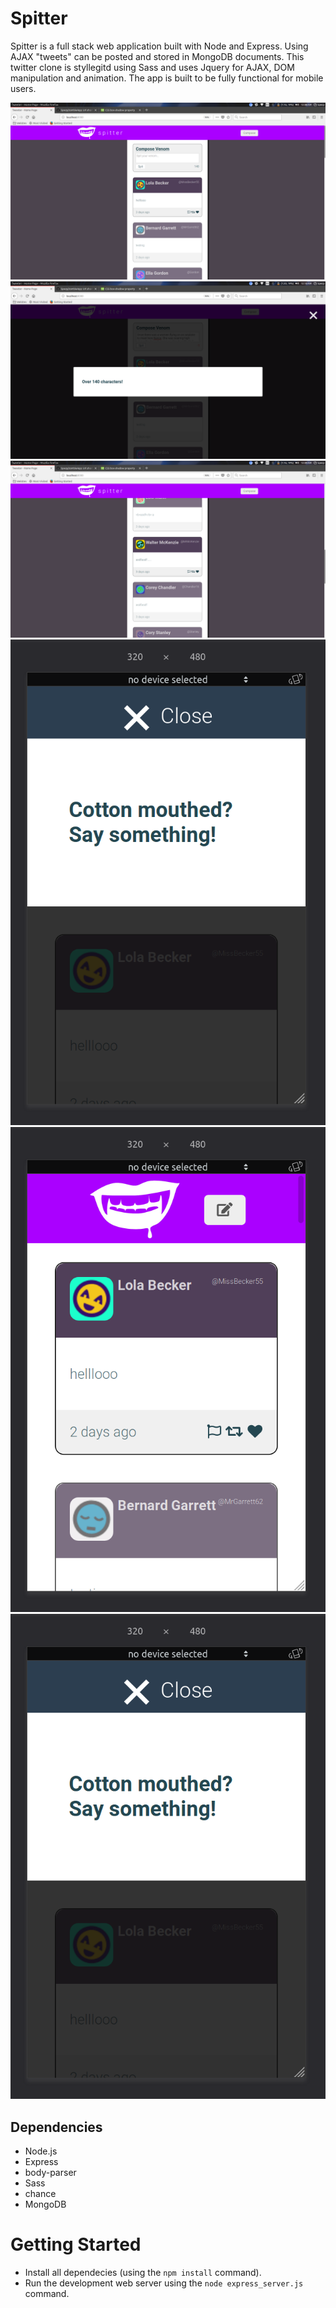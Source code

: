 # Spitter

Spitter is a full stack web application built with Node and Express. Using AJAX "tweets" can be posted and stored in MongoDB documents.
 This twitter clone is styllegitd using Sass and uses Jquery for AJAX, DOM manipulation and animation. 
 The app is built to be fully functional for mobile users.


!["Compose Messages"](https://github.com/Spezp/spitter/blob/master/docs/desktop-compose.png?raw=true)
!["Input validation"](https://github.com/Spezp/spitter/blob/master/docs/desktop-modal.png?raw=true)
!["Scroll"](https://github.com/Spezp/spitter/blob/master/docs/desktop-scroll.png?raw=true)
!["Mobile Modal"](https://github.com/Spezp/spitter/blob/master/docs/mobile-modal-cropped.png?raw=true) !["Mobile"](https://github.com/Spezp/spitter/blob/master/docs/mobile-cropped.png?raw=true) !["Mobile modal"](https://github.com/Spezp/spitter/blob/master/docs/mobile-modal-cropped.png?raw=true)
## Dependencies

- Node.js
- Express
- body-parser
- Sass
- chance
- MongoDB

# Getting Started

- Install all dependecies (using the `npm install` command).
- Run the development web server using the `node express_server.js` command.
